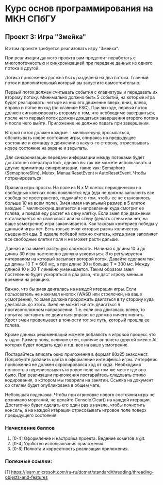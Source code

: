 # Курс основ программирования на МКН СПбГУ
## Проект 3: Игра "Змейка"

В этом проекте требуется реализовать игру "Змейка".

При реализации данного проекта вам предстоит поработать с многопоточностью и синхронизацией при передаче данных из одного потока в другой.

Логика приложения должна быть разделена на два потока. Главный поток и дополнительный который вы запустите самостоятельно.

Первый поток должен считывать события с клавиатуры и передавать их второму потоку. Минимально должно быть 5 событий, на которые
игра будет реагировать: четыре из них это движение вверх, вниз, влево, вправо и пятое выход (по клавише ESC). При выходе, первый поток
должен сигнализировать второму о том, что необходимо завершиться, после чего первый поток должен дождаться завершения второго потока
и после чего выйти. Приложение не должно падать при завершении.

Второй поток должен каждые T миллисекунд просыпаться, обсчитывать новое состояние игры, опираясь на предыдущее состояние и команду
о движении в какую-то сторону, отрисовывать новое состояние на экране и засыпать.

Для синхронизации передачи информации между потоками будет достаточно оператора lock, однако вы так же можете использовать и другие
примитивы синхронизации, такие как: Semaphore (SemaphoreSlim), Mutex, ManualResetEvent и AutoResetEvent. Чтобы потренироваться.

Правила игры просты. На поле из N x M клеток периодически на свободных клетках поля появляется еда (еда не должна заполнять все свободное пространство, подумайте о том,
чтобы ее не становилось больше 10 на всем поле). Змея имея начальный размер в 5 клеток каждые T миллисекунд двигается в направлении куда смотрит ее голова,
и поедая еду растет на одну клетку. Если змея при движении наталкивается на свой хвост или на стену (делать стены или нет, на ваше усмотрение)
игра заканчивается. Как таковых критериев победы у данныой игры нет. Есть только очки которые равны количеству съеденной еды.
В идеале победой можно считать, когда змея заполняет все свободные клетки поля и не может расти дальше.

Данная игра имеет растущую сложность. Начиная с длины 10 и до длины 30 игра постепенно должна ускоряться. Это регулируется интервалом
на который засыпает воторой поток. Давайте сделаем так, до длины 10 T = 600 мс, а при длине 30 и больше T = 300 мс. Между длиной 10 и 30 T линейно уменьшается.
Таким образом змея постепенно будет ускоряться в два раза, что даст игроку меньше времени на реакцию.

Важно, что бы змея двигалась на каждой итерации игры. Если пользователь не нажимал кнопок (WASD или стрелочки, на ваше усмотрение), то змея должна продолжать
двигаться в ту сторону куда двигалась до этого. Змея не может начать двигаться в противоположном направлении. Т.е. если она двигалась влево, то попытка заставить
ее двигаться вправо не должна ничего менять. Хвост змеи проделыавет в точности тот же путь, который прошла ее голова.

Кроме данных рекомендаций можете добавлять в игровой процесс что угодно. Размер поля, наличие стен, наличие оппонета (другой змеи с AI, которая будет поедать еду) и т.д.
все на ваше усмотрение.

Постарайтесь вписать окно приложения в формат 80х25 знакомест.
Попробуйте добавить цвета в оформление интерфейса игры.
Интерфейс приложения не должен скролировался ход от хода. Необходимо полностью перерисовывать игровое поле на том же месте где оно было.
При реализации приложения постарайтесь следовать стилю кодирования, о котором мы говорили на занятии.
Ссылка на документ со стилем будет опубликована в общем чате.

Небольшая подсказка. Чтобы при отрисовке нового состояния игры не возникало морганий, не делайте Console.Clear() на каждой итерации.
Достаточно будет сделать его один раз в начале, чтобы почистить консоль, а на каждой итерации отрисовывать игровое поле поверх предыдущего состояния.

### Начисление баллов

1. [0-4] Оформление и настройка проекта. Ведение комитов в git.
2. [0-4] Удобство использования приложения.
3. [0-8] Полнота и корректность реализации приложения.

### Полезные ссылки:

[1] https://learn.microsoft.com/ru-ru/dotnet/standard/threading/threading-objects-and-features
